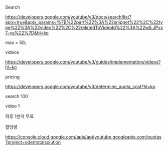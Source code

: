 Search

https://developers.google.com/youtube/v3/docs/search/list?apix=true&apix_params=%7B%22part%22%3A%22snippet%22%2C%22type%22%3A%22video%22%2C%22relatedToVideoId%22%3A%22wtLJPvx7-ys%22%7D&hl=ko

max = 50;

videos

https://developers.google.com/youtube/v3/guides/implementation/videos?hl=ko



pricing

https://developers.google.com/youtube/v3/determine_quota_cost?hl=ko

search 100

video 1

하루 1만개 무료

할당량

https://console.cloud.google.com/apis/api/youtube.googleapis.com/quotas?project=odentotalsolution